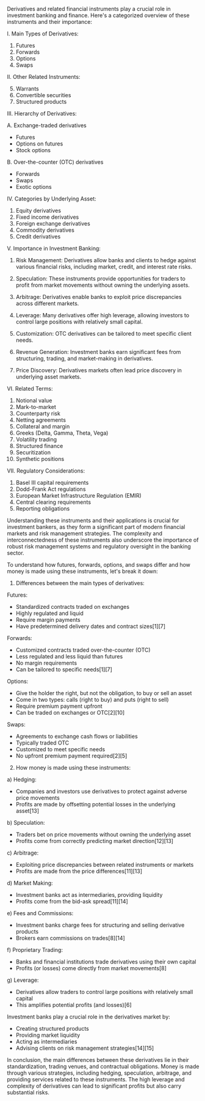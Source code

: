 Derivatives and related financial instruments play a crucial role in investment banking and finance. Here's a categorized overview of these instruments and their importance:

I. Main Types of Derivatives:

1. Futures
2. Forwards
3. Options
4. Swaps

II. Other Related Instruments:

5. Warrants
6. Convertible securities
7. Structured products

III. Hierarchy of Derivatives:

A. Exchange-traded derivatives
   - Futures
   - Options on futures
   - Stock options
   
B. Over-the-counter (OTC) derivatives
   - Forwards
   - Swaps
   - Exotic options

IV. Categories by Underlying Asset:

1. Equity derivatives
2. Fixed income derivatives
3. Foreign exchange derivatives
4. Commodity derivatives
5. Credit derivatives

V. Importance in Investment Banking:

1. Risk Management: Derivatives allow banks and clients to hedge against various financial risks, including market, credit, and interest rate risks.

2. Speculation: These instruments provide opportunities for traders to profit from market movements without owning the underlying assets.

3. Arbitrage: Derivatives enable banks to exploit price discrepancies across different markets.

4. Leverage: Many derivatives offer high leverage, allowing investors to control large positions with relatively small capital.

5. Customization: OTC derivatives can be tailored to meet specific client needs.

6. Revenue Generation: Investment banks earn significant fees from structuring, trading, and market-making in derivatives.

7. Price Discovery: Derivatives markets often lead price discovery in underlying asset markets.

VI. Related Terms:

1. Notional value
2. Mark-to-market
3. Counterparty risk
4. Netting agreements
5. Collateral and margin
6. Greeks (Delta, Gamma, Theta, Vega)
7. Volatility trading
8. Structured finance
9. Securitization
10. Synthetic positions

VII. Regulatory Considerations:

1. Basel III capital requirements
2. Dodd-Frank Act regulations
3. European Market Infrastructure Regulation (EMIR)
4. Central clearing requirements
5. Reporting obligations

Understanding these instruments and their applications is crucial for investment bankers, as they form a significant part of modern financial markets and risk management strategies. The complexity and interconnectedness of these instruments also underscore the importance of robust risk management systems and regulatory oversight in the banking sector.


To understand how futures, forwards, options, and swaps differ and how money is made using these instruments, let's break it down:

1. Differences between the main types of derivatives:

Futures:
- Standardized contracts traded on exchanges
- Highly regulated and liquid
- Require margin payments
- Have predetermined delivery dates and contract sizes[1][7]

Forwards:
- Customized contracts traded over-the-counter (OTC)
- Less regulated and less liquid than futures
- No margin requirements
- Can be tailored to specific needs[1][7]

Options:
- Give the holder the right, but not the obligation, to buy or sell an asset
- Come in two types: calls (right to buy) and puts (right to sell)
- Require premium payment upfront
- Can be traded on exchanges or OTC[2][10]

Swaps:
- Agreements to exchange cash flows or liabilities
- Typically traded OTC
- Customized to meet specific needs
- No upfront premium payment required[2][5]

2. How money is made using these instruments:

a) Hedging:
- Companies and investors use derivatives to protect against adverse price movements
- Profits are made by offsetting potential losses in the underlying asset[13]

b) Speculation:
- Traders bet on price movements without owning the underlying asset
- Profits come from correctly predicting market direction[12][13]

c) Arbitrage:
- Exploiting price discrepancies between related instruments or markets
- Profits are made from the price differences[11][13]

d) Market Making:
- Investment banks act as intermediaries, providing liquidity
- Profits come from the bid-ask spread[11][14]

e) Fees and Commissions:
- Investment banks charge fees for structuring and selling derivative products
- Brokers earn commissions on trades[8][14]

f) Proprietary Trading:
- Banks and financial institutions trade derivatives using their own capital
- Profits (or losses) come directly from market movements[8]

g) Leverage:
- Derivatives allow traders to control large positions with relatively small capital
- This amplifies potential profits (and losses)[6]

Investment banks play a crucial role in the derivatives market by:
- Creating structured products
- Providing market liquidity
- Acting as intermediaries
- Advising clients on risk management strategies[14][15]

In conclusion, the main differences between these derivatives lie in their standardization, trading venues, and contractual obligations. Money is made through various strategies, including hedging, speculation, arbitrage, and providing services related to these instruments. The high leverage and complexity of derivatives can lead to significant profits but also carry substantial risks.

